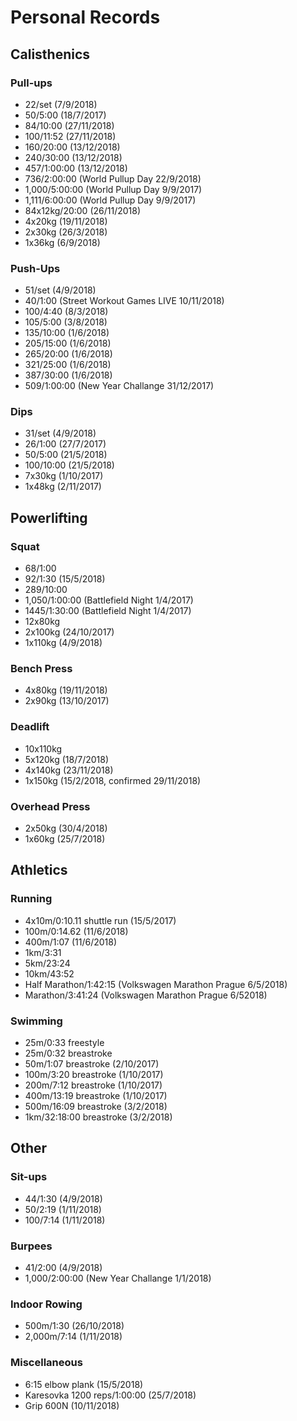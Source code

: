 # Personal Records

## Calisthenics

### Pull-ups
- 22/set (7/9/2018)
- 50/5:00 (18/7/2017)
- 84/10:00 (27/11/2018)
- 100/11:52 (27/11/2018)
- 160/20:00 (13/12/2018)
- 240/30:00 (13/12/2018)
- 457/1:00:00 (13/12/2018)
- 736/2:00:00 (World Pullup Day 22/9/2018)
- 1,000/5:00:00 (World Pullup Day 9/9/2017)
- 1,111/6:00:00 (World Pullup Day 9/9/2017)
- 84x12kg/20:00 (26/11/2018)
- 4x20kg (19/11/2018)
- 2x30kg (26/3/2018)
- 1x36kg (6/9/2018)

### Push-Ups
- 51/set (4/9/2018)
- 40/1:00 (Street Workout Games LIVE 10/11/2018)
- 100/4:40 (8/3/2018)
- 105/5:00 (3/8/2018)
- 135/10:00 (1/6/2018)
- 205/15:00 (1/6/2018)
- 265/20:00 (1/6/2018)
- 321/25:00 (1/6/2018)
- 387/30:00 (1/6/2018)
- 509/1:00:00 (New Year Challange 31/12/2017)

### Dips
- 31/set (4/9/2018)
- 26/1:00 (27/7/2017)
- 50/5:00 (21/5/2018)
- 100/10:00 (21/5/2018)
- 7x30kg (1/10/2017)
- 1x48kg (2/11/2017)

## Powerlifting

### Squat
- 68/1:00
- 92/1:30 (15/5/2018)
- 289/10:00
- 1,050/1:00:00 (Battlefield Night 1/4/2017)
- 1445/1:30:00 (Battlefield Night 1/4/2017)
- 12x80kg
- 2x100kg (24/10/2017)
- 1x110kg (4/9/2018)

### Bench Press
- 4x80kg (19/11/2018)
- 2x90kg (13/10/2017)

### Deadlift
- 10x110kg
- 5x120kg (18/7/2018)
- 4x140kg (23/11/2018)
- 1x150kg (15/2/2018, confirmed 29/11/2018)

### Overhead Press
- 2x50kg (30/4/2018)
- 1x60kg (25/7/2018)

## Athletics

### Running
- 4x10m/0:10.11 shuttle run (15/5/2017)
- 100m/0:14.62 (11/6/2018)
- 400m/1:07 (11/6/2018)
- 1km/3:31
- 5km/23:24
- 10km/43:52
- Half Marathon/1:42:15 (Volkswagen Marathon Prague 6/5/2018)
- Marathon/3:41:24 (Volkswagen Marathon Prague 6/52018)

### Swimming
- 25m/0:33 freestyle
- 25m/0:32 breastroke
- 50m/1:07 breastroke (2/10/2017)
- 100m/3:20 breastroke (1/10/2017)
- 200m/7:12 breastroke (1/10/2017)
- 400m/13:19 breastroke (1/10/2017)
- 500m/16:09 breastroke (3/2/2018)
- 1km/32:18:00 breastroke (3/2/2018)

## Other

### Sit-ups
- 44/1:30 (4/9/2018)
- 50/2:19 (1/11/2018)
- 100/7:14 (1/11/2018)

### Burpees
- 41/2:00 (4/9/2018)
- 1,000/2:00:00 (New Year Challange 1/1/2018)

### Indoor Rowing
- 500m/1:30 (26/10/2018)
- 2,000m/7:14 (1/11/2018)

### Miscellaneous
- 6:15 elbow plank (15/5/2018)
- Karesovka 1200 reps/1:00:00 (25/7/2018)
- Grip 600N (10/11/2018)
